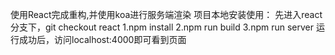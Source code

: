 使用React完成重构,并使用koa进行服务端渲染
项目本地安装使用：
先进入react分支下，git checkout react
1.npm install
2.npm run build
3.npm run server
运行成功后，访问localhost:4000即可看到页面